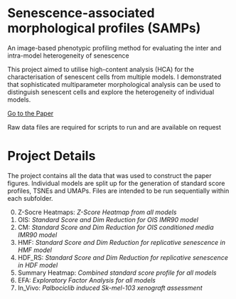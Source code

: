 # Senescence-associated morphological profiles (SAMPs)
An image-based phenotypic profiling method for evaluating the inter and intra-model heterogeneity of senescence

This project aimed to utilise high-content analysis (HCA) for the characterisation of senescent cells from multiple models. I demonstrated that sophisticated multiparameter morphological analysis can be used to distinguish senescent cells and explore the heterogeneity of individual models. 

<a href="https://pubmed.ncbi.nlm.nih.gov/35580013/">Go to the Paper</a>

Raw data files are required for scripts to run and are available on request

# Project Details 

The project contains all the data that was used to construct the paper figures. Individual models are split up for the generation of standard score profiles, TSNEs and UMAPs. Files are intended to be run sequentially within each subfolder. 

0. Z-Socre Heatmaps: _Z-Score Heatmap from all models_
1. OIS: _Standard Score and Dim Reduction for OIS IMR90 model_
2. CM: _Standard Score and Dim Reduction for OIS conditioned media IMR90 model_
3. HMF: _Standard Score and Dim Reduction for replicative senescence in HMF model_
4. HDF_RS: _Standard Score and Dim Reduction for replicative senescence in HDF model_
5. Summary Heatmap: _Combined standard score profile for all models_
6. EFA: _Exploratory Factor Analysis for all models_
7. In_Vivo: _Palbociclib induced Sk-mel-103 xenograft assessment_
